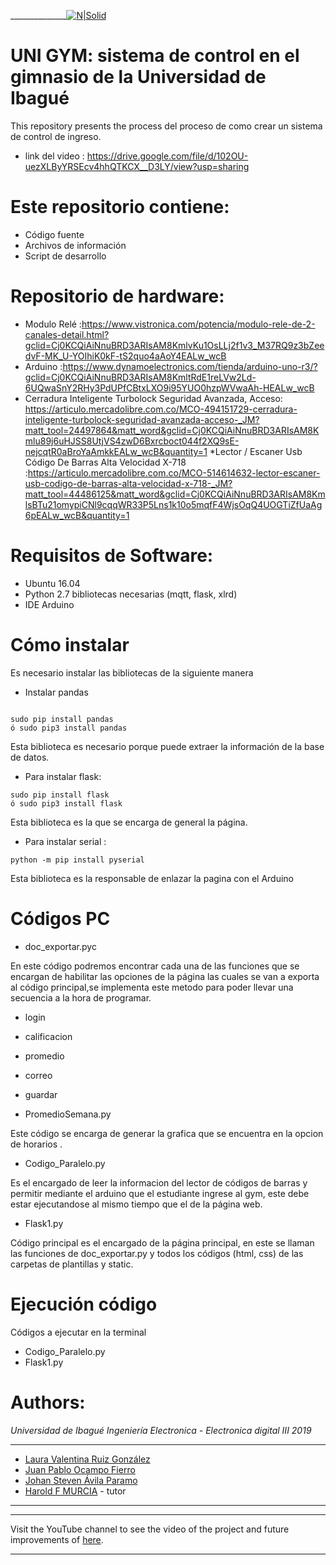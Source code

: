 
______________[![N|Solid](https://www.ecured.cu/images/6/6b/Univ_ibague.jpg)](https:http:https://www.unibague.edu.co/)
# UNI GYM: sistema de control en el gimnasio de la Universidad de Ibagué
This repository presents the process del proceso de como crear un sistema de control de ingreso.

* link del  video : https://drive.google.com/file/d/102OU-uezXLByYRSEcv4hhQTKCX__D3LY/view?usp=sharing

# Este repositorio contiene:

* Código fuente
* Archivos de información
* Script de desarrollo

# Repositorio de hardware:

* Modulo Relé :https://www.vistronica.com/potencia/modulo-rele-de-2-canales-detail.html?gclid=Cj0KCQiAiNnuBRD3ARIsAM8KmlvKu1OsLLj2f1v3_M37RQ9z3bZeedvF-MK_U-YOIhiK0kF-tS2quo4aAoY4EALw_wcB
* Arduino :https://www.dynamoelectronics.com/tienda/arduino-uno-r3/?gclid=Cj0KCQiAiNnuBRD3ARIsAM8KmltRdE1reLVw2Ld-6UQwaSnY2RHy3PdUPfCBtxLXO9i95YUO0hzpWVwaAh-HEALw_wcB
* Cerradura Inteligente Turbolock Seguridad Avanzada, Acceso: https://articulo.mercadolibre.com.co/MCO-494151729-cerradura-inteligente-turbolock-seguridad-avanzada-acceso-_JM?matt_tool=24497864&matt_word&gclid=Cj0KCQiAiNnuBRD3ARIsAM8Kmlu89j6uHJSS8UtjVS4zwD6Bxrcboct044f2XQ9sE-nejcqtR0aBroYaAmkkEALw_wcB&quantity=1
*Lector / Escaner Usb Código De Barras Alta Velocidad X-718 :https://articulo.mercadolibre.com.co/MCO-514614632-lector-escaner-usb-codigo-de-barras-alta-velocidad-x-718-_JM?matt_tool=44486125&matt_word&gclid=Cj0KCQiAiNnuBRD3ARIsAM8KmlsBTu21omypiCNl9cqqWR33P5Lns1k10o5mqfF4WjsOqQ4UOGTiZfUaAg6pEALw_wcB&quantity=1

# Requisitos de Software:

* Ubuntu 16.04
* Python 2.7 bibliotecas necesarias (mqtt, flask, xlrd)
* IDE Arduino

# Cómo instalar 

Es necesario instalar las bibliotecas de la siguiente manera

- Instalar pandas
~~~

sudo pip install pandas
ó sudo pip3 install pandas
~~~
Esta biblioteca es necesario porque puede extraer la información de la base de datos.
* Para instalar flask:
~~~
sudo pip install flask
ó sudo pip3 install flask
~~~
Esta biblioteca es la que se encarga de general la página.

* Para instalar serial :
~~~
python -m pip install pyserial
~~~

Esta biblioteca es la responsable de enlazar la pagina con el Arduino

# Códigos PC

* doc_exportar.pyc

En este código podremos encontrar cada una de las funciones que se encargan de habilitar las opciones de la página las cuales se van a exporta al código principal,se implementa este metodo para poder llevar una secuencia a la hora de programar.

* login
* calificacion
* promedio
* correo
* guardar


* PromedioSemana.py

Este código se encarga de generar la grafica que se encuentra en la opcion de horarios .

* Codigo_Paralelo.py

Es el encargado de leer la informacion del lector de códigos de  barras y permitir mediante el arduino que el estudiante ingrese al gym, este debe estar ejecutandose al mismo tiempo que el de la página web. 

* Flask1.py

Código principal es el encargado de la página principal, en este se llaman las funciones de doc_exportar.py y todos los códigos (html, css) de las carpetas de plantillas y static.

# Ejecución código

Códigos a ejecutar en la terminal 

* Codigo_Paralelo.py
* Flask1.py

# Authors:
*Universidad de Ibagué Ingeniería Electronica - Electronica digital III 2019*

___
- [Laura Valentina Ruiz González]( mailto:2420161037udiantesunibague.edu.co)
- [Juan Pablo Ocampo Fierro](mailto:2420171051@estudiantesunibague.edu.co)
- [Johan Steven Ávila Paramo](mailto:2420171062@estudiantesunibague.edu.co)
-  [Harold F MURCIA](www.haroldmurcia.com) - tutor
***

***
Visit the YouTube channel to see the video of the project and future improvements of [here](https://www.youtube.com/watch?v=wcRaPDu8tyg&t=3s).
***

